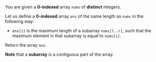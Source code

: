 You are given a **0-indexed** array `nums` of **distinct** integers.

Let us define a **0-indexed** array `ans` of the same length as `nums` in the following way:

- `ans[i]` is the maximum length of a subarray `nums[l..r]`, such that the maximum element in that subarray is equal to `nums[i]`.

Return the array `ans`.

**Note** that a **subarray** is a contiguous part of the array.